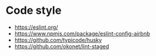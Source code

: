 # Code style

- https://eslint.org/
- https://www.npmjs.com/package/eslint-config-airbnb
- https://github.com/typicode/husky
- https://github.com/okonet/lint-staged
